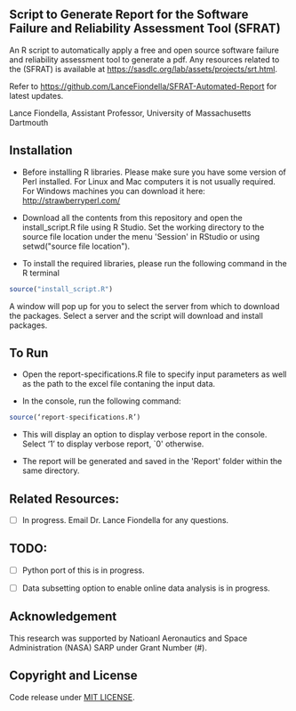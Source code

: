 Script to Generate Report for the Software Failure and Reliability Assessment Tool (SFRAT) 
--------------------------------

An R script to automatically apply a free and open source software failure and reliability assessment tool to generate a pdf. Any resources related to the (SFRAT) is available at https://sasdlc.org/lab/assets/projects/srt.html.


Refer to https://github.com/LanceFiondella/SFRAT-Automated-Report for latest updates.

Lance Fiondella, Assistant Professor, University of Massachusetts Dartmouth


Installation
-------
- Before installing R libraries. Please make sure you have some version of Perl installed. For Linux and Mac computers it is not usually required. For Windows machines you can download it here: http://strawberryperl.com/

- Download all the contents from this repository and open the install_script.R file using R Studio. Set the working directory to the source file location under the menu 'Session' in RStudio or using setwd("source file location").

- To install the required libraries, please run the following command in the R terminal
```R
source("install_script.R")
```
A window will pop up for you to select the server from which to download the packages. Select a server and the script will download and install packages.

 
To Run
-------

- Open the report-specifications.R file to specify input parameters as well as the path to the excel file contaning the input data. 

- In the console, run the following command:  

```R
source(‘report-specifications.R’)
```

- This will display an option to display verbose report in the console. Select ‘1’ to display verbose report, `0' otherwise. 

- The report will be generated and saved in the 'Report' folder within the same directory.


Related Resources:
-------

- [ ] In progress. Email Dr. Lance Fiondella for any questions.


TODO:
-------

- [ ] Python port of this is in progress.
- [ ] Data subsetting option to enable online data analysis is in progress.


Acknowledgement
--------------
This research was supported by Natioanl Aeronautics and Space Administration (NASA) SARP under Grant Number (#).



Copyright and License
----------------------
Code release under [MIT LICENSE](https://github.com/LanceFiondella/srt.core/blob/master/LICENSE.md). 
